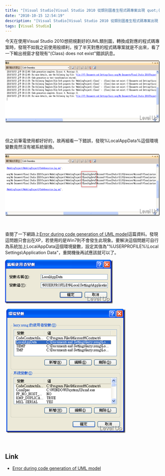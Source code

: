 ```yaml
---
title: "[Visual Studio]Visual Studio 2010 從類別圖產生程式碼專案出現 quot;(Class) does not existquot; 錯誤"
date: "2010-10-15 12:54:19"
description: "[Visual Studio]Visual Studio 2010 從類別圖產生程式碼專案出現 &quot;(Class) does not exist&quot; 錯誤"
tags: [Visual Studio]
---
```


<p>今天在使用Visual Studio 2010想把規劃好的UML類別圖，轉換成對應的程式碼專案時，發現不如我之前使用般順利，按了半天對應的程式碼專案就是不出來，看了一下輸出視窗才發現有"(Class) does not exist"錯誤訊息。</p>  <p><img style="border-right: 0px; border-top: 0px; border-left: 0px; border-bottom: 0px" height="202" alt="2010-10-15_091910" width="644" border="0" src="\images\posts\18369\2010-10-15_091910_thumb.png" /></a></p>  <p> </p>  <p>但之前筆電使用都好好的，故再細看一下錯誤，發現%LocalAppData%這個環境變數竟然沒有被系統替換。</p>  <p><a href="http://files.dotblogs.com.tw/larrynung/1010/VisualStudioVisualStudio2010Classdoesnot_B3E1/2010-10-15_092010_2.png"><img style="border-right: 0px; border-top: 0px; border-left: 0px; border-bottom: 0px" height="202" alt="2010-10-15_092010" width="644" border="0" src="\images\posts\18369\2010-10-15_092010_thumb.png" /></a></p>  <p> </p>  <p>查閱了一下網路上<a href="http://social.msdn.microsoft.com/Forums/en/vsarch/thread/dc0ff388-95be-49d9-b4ae-f90d704be405">Error during code generation of UML model</a>這篇資料。發現這問題只會出在XP，若使用的是Win7則不會發生此現象。要解決這個問題可自行為系統加上LocalAppData這個環境變數，設定其值為"%USERPROFILE%\Local Settings\Application Data"，重開機後再試應該就可以了。</p>  <p><a href="http://files.dotblogs.com.tw/larrynung/1010/VisualStudioVisualStudio2010Classdoesnot_B3E1/2010-10-15_091838_2.png"><img style="border-right: 0px; border-top: 0px; border-left: 0px; border-bottom: 0px" height="143" alt="2010-10-15_091838" width="351" border="0" src="\images\posts\18369\2010-10-15_091838_thumb.png" /></a></p>  <p> <a href="http://files.dotblogs.com.tw/larrynung/1010/VisualStudioVisualStudio2010Classdoesnot_B3E1/2010-10-15_091847_2.png"><img style="border-right: 0px; border-top: 0px; border-left: 0px; border-bottom: 0px" height="404" alt="2010-10-15_091847" width="388" border="0" src="\images\posts\18369\2010-10-15_091847_thumb.png" /></a> </p>  <p> </p>  <h2>Link</h2>  <ul>   <li><a href="http://social.msdn.microsoft.com/Forums/en/vsarch/thread/dc0ff388-95be-49d9-b4ae-f90d704be405">Error during code generation of UML model</li> </ul>
